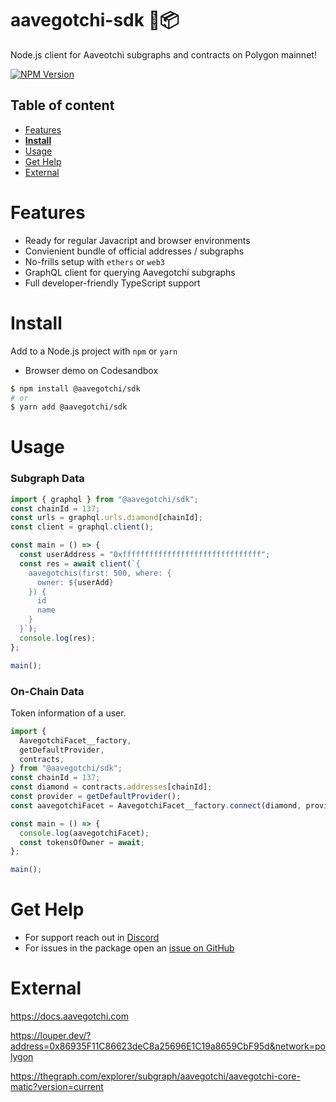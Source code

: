 # aavegotchi-sdk 👻📦

Node.js client for Aaveotchi subgraphs and contracts on Polygon mainnet!

[![NPM Version](https://img.shields.io/npm/v/@aavegotchi/sdk)](https://www.npmjs.com/package/@aavegotchi/sdk)

## Table of content

- [Features](#features)
- [**Install**](#install)
- [Usage](#usage)
- [Get Help](#get-help)
- [External](#external)

# Features

- Ready for regular Javacript and browser environments
- Convienient bundle of official addresses / subgraphs
- No-frills setup with `ethers` or `web3`
- GraphQL client for querying Aavegotchi subgraphs
- Full developer-friendly TypeScript support

# Install

Add to a Node.js project with `npm` or `yarn`

- Browser demo on Codesandbox

```sh
$ npm install @aavegotchi/sdk
# or
$ yarn add @aavegotchi/sdk
```

# Usage

### Subgraph Data

```ts
import { graphql } from "@aavegotchi/sdk";
const chainId = 137;
const urls = graphql.urls.diamond[chainId];
const client = graphql.client();

const main = () => {
  const userAddress = "0xfffffffffffffffffffffffffffffff";
  const res = await client(`{
    aavegotchis(first: 500, where: {
      owner: ${userAdd}
    }) {
      id
      name
    }
  }`);
  console.log(res);
};

main();
```

### On-Chain Data

Token information of a user.

```ts
import {
  AavegotchiFacet__factory,
  getDefaultProvider,
  contracts,
} from "@aavegotchi/sdk";
const chainId = 137;
const diamond = contracts.addresses[chainId];
const provider = getDefaultProvider();
const aavegotchiFacet = AavegotchiFacet__factory.connect(diamond, provider);

const main = () => {
  console.log(aavegotchiFacet);
  const tokensOfOwner = await;
};

main();
```

# Get Help

- For support reach out in [Discord](https://discord.com/invite/aavegotchi)
- For issues in the package open an [issue on GitHub](https://github.com/aavegotchi/aavegotchi-sdk/issues/new)

# External

<https://docs.aavegotchi.com>

<https://louper.dev/?address=0x86935F11C86623deC8a25696E1C19a8659CbF95d&network=polygon>

<https://thegraph.com/explorer/subgraph/aavegotchi/aavegotchi-core-matic?version=current>
